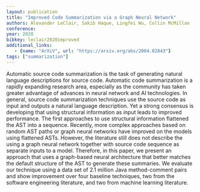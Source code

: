```yaml
---
layout: publication
title: "Improved Code Summarization via a Graph Neural Network"
authors: Alexander LeClair, Sakib Haque, Lingfei Wu, Collin McMillan
conference:
year: 2020
bibkey: leclair2020improved
additional_links:
   - {name: "ArXiV", url: "https://arxiv.org/abs/2004.02843"}
tags: ["summarization"]
---
```

Automatic source code summarization is the task of generating natural language descriptions for source code. Automatic code summarization is a rapidly expanding research area, especially as the community has taken greater advantage of advances in neural network and AI technologies. In general, source code summarization techniques use the source code as input and outputs a natural language description. Yet a strong consensus is developing that using structural information as input leads to improved performance. The first approaches to use structural information flattened the AST into a sequence. Recently, more complex approaches based on random AST paths or graph neural networks have improved on the models using flattened ASTs. However, the literature still does not describe the using a graph neural network together with source code sequence as separate inputs to a model. Therefore, in this paper, we present an approach that uses a graph-based neural architecture that better matches the default structure of the AST to generate these summaries. We evaluate our technique using a data set of 2.1 million Java method-comment pairs and show improvement over four baseline techniques, two from the software engineering literature, and two from machine learning literature. 
